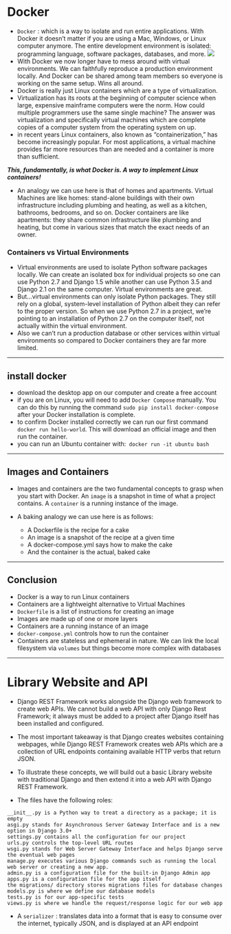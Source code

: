 
# Docker
* `Docker` : which is a way to isolate and run entire applications. With Docker it doesn’t matter if you are using a
Mac, Windows, or Linux computer anymore. The entire development environment is isolated: programming language, software packages, databases, and more.
![](https://www.docker.com/sites/default/files/social/docker_facebook_share.png)
* With Docker we now longer have to mess around with virtual environments. We can faithfully reproduce a production environment locally. And Docker can 
be shared among team members so everyone is working on the same setup. Wins all around.
* Docker is really just Linux containers which are a type of virtualization.
* Virtualization has its roots at the beginning of computer science when large, expensive mainframe computers were the norm. How could multiple programmers
use the same single machine? The answer was virtualization and specifically virtual machines which are complete copies of a computer system from the operating system on up.
* in recent years Linux containers, also known as “containerization,” has become increasingly popular. For most applications, a virtual machine provides far more resources
than are needed and a container is more than sufficient.

***This, fundamentally, is what Docker is. A way to implement Linux containers!***

* An analogy we can use here is that of homes and apartments. Virtual Machines are like homes: stand-alone buildings with their own infrastructure including 
plumbing and heating, as well as a kitchen, bathrooms, bedrooms, and so on. Docker containers are like apartments: they share common infrastructure like plumbing 
and heating, but come in various sizes that match the exact needs of an owner.

### Containers vs Virtual Environments
* Virtual environments are used to isolate Python software packages locally. We can create an isolated box for individual projects so one can use Python 2.7 and 
Django 1.5 while another can use Python 3.5 and Django 2.1 on the same computer. Virtual environments are great.
* But…virtual environments can only isolate Python packages. They still rely on a global, system-level installation of Python albeit they can refer to the proper
version. So when we use Python 2.7 in a project, we’re pointing to an installation of Python 2.7 on the computer itself, not actually within the virtual environment.
* Also we can’t run a production database or other services within virtual environments so compared to Docker containers they are far more limited.

-------------------------------------------------------------------------------------------------------------------------------------------------------------------
## install docker 
* download the desktop app on our computer and create a free account
* if you are on Linux, you will need to add `Docker Compose` manually. You can do this by running the command `sudo pip install docker-compose`
after your Docker installation is complete.
* to confirm Docker installed correctly we can run our first command `docker run hello-world`. This will download an official image and then run the container.
* you can run an Ubuntu container with:` docker run -it ubuntu bash`
------------------------------------------------------------------------------------------------------------------------------------------------------------------
## Images and Containers
* Images and containers are the two fundamental concepts to grasp when you start with Docker. An `image` is a snapshot in time of what a project contains. A `container` 
is a running instance of the image.
* A baking analogy we can use here is as follows:

  * A Dockerfile is the recipe for a cake
  * An image is a snapshot of the recipe at a given time
  * A docker-compose.yml says how to make the cake
  * And the container is the actual, baked cake
-------------------------------------------------------------------------------------------------------------------------------------------------------------------
## Conclusion
* Docker is a way to run Linux containers
* Containers are a lightweight alternative to Virtual Machines
* `Dockerfile` is a list of instructions for creating an image
* Images are made up of one or more layers
* Containers are a running instance of an image
* `docker-compose.yml` controls how to run the container
* Containers are stateless and ephemeral in nature. We can link the local filesystem via `volumes` but things become more complex with databases 

-------------------------------------------------------------------------------------------------------------------------------------------------------------------
# Library Website and API
* Django REST Framework works alongside the Django web framework to create web APIs. We cannot build a web API with only Django Rest Framework; 
it always must be added to a project after Django itself has been installed and configured.
* The most important takeaway is that Django creates websites containing webpages, while Django REST Framework creates web APIs which are a 
collection of URL endpoints containing available HTTP verbs that return JSON.
* To illustrate these concepts, we will build out a basic Library website with traditional Django and then extend it into a web API with Django REST Framework.

* The files have the following roles:
```
__init__.py is a Python way to treat a directory as a package; it is empty
asgi.py stands for Asynchronous Server Gateway Interface and is a new option in Django 3.0+
settings.py contains all the configuration for our project
urls.py controls the top-level URL routes
wsgi.py stands for Web Server Gateway Interface and helps Django serve the eventual web pages
manage.py executes various Django commands such as running the local web server or creating a new app.
admin.py is a configuration file for the built-in Django Admin app
apps.py is a configuration file for the app itself
the migrations/ directory stores migrations files for database changes
models.py is where we define our database models
tests.py is for our app-specific tests
views.py is where we handle the request/response logic for our web app
```
* A `serializer` : translates data into a format that is easy to consume over the internet, typically JSON, and is displayed at an API endpoint






